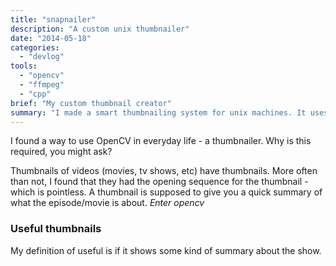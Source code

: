 ```yaml
---
title: "snapnailer"
description: "A custom unix thumbnailer"
date: "2014-05-18"
categories:
  - "devlog"
tools:
  - "opencv"
  - "ffmpeg"
  - "cpp"
brief: "My custom thumbnail creator"
summary: "I made a smart thumbnailing system for unix machines. It uses a bit of image processing"
---
```


I found a way to use OpenCV in everyday life - a thumbnailer. Why is this required, you might ask?

Thumbnails of videos (movies, tv shows, etc) have thumbnails. More often than not, I found that they had the opening sequence for the thumbnail - which is pointless. A thumbnail is supposed to give you a quick summary of what the episode/movie is about. _Enter opencv_

### Useful thumbnails
My definition of useful is if it shows some kind of summary about the show.

